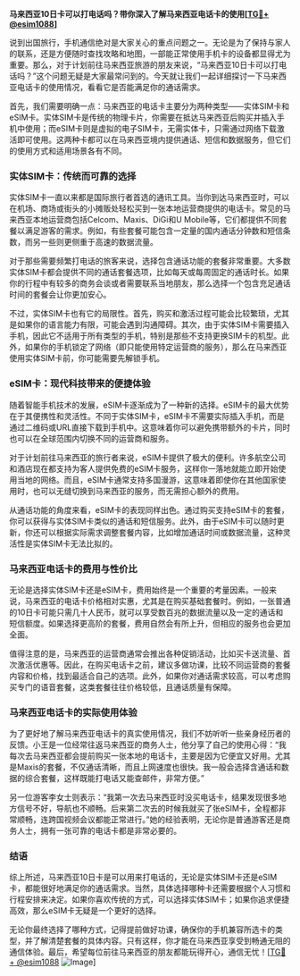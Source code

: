 **马来西亚10日卡可以打电话吗？带你深入了解马来西亚电话卡的使用[[TG💪+ @esim1088](https://t.me/s/esim1088)]**

说到出国旅行，手机通信绝对是大家关心的重点问题之一。无论是为了保持与家人的联系，还是方便随时查找攻略和地图，一部能正常使用手机卡的设备都显得尤为重要。那么，对于计划前往马来西亚旅游的朋友来说，“马来西亚10日卡可以打电话吗？”这个问题无疑是大家最常问到的。今天就让我们一起详细探讨一下马来西亚电话卡的使用情况，看看它是否能满足你的通话需求。

首先，我们需要明确一点：马来西亚的电话卡主要分为两种类型——实体SIM卡和eSIM卡。实体SIM卡是传统的物理卡片，你需要在抵达马来西亚后购买并插入手机中使用；而eSIM卡则是虚拟的电子SIM卡，无需实体卡，只需通过网络下载激活即可使用。这两种卡都可以在马来西亚境内提供通话、短信和数据服务，但它们的使用方式和适用场景各有不同。

### 实体SIM卡：传统而可靠的选择

实体SIM卡一直以来都是国际旅行者首选的通讯工具。当你到达马来西亚时，可以在机场、商场或街头的小摊贩处轻松买到一张本地运营商提供的电话卡。常见的马来西亚本地运营商包括Celcom、Maxis、DiGi和U Mobile等，它们都提供不同套餐以满足游客的需求。例如，有些套餐可能包含一定量的国内通话分钟数和短信条数，而另一些则更侧重于高速的数据流量。

对于那些需要频繁打电话的旅客来说，选择包含通话功能的套餐非常重要。大多数实体SIM卡都会提供不同的通话套餐选项，比如每天或每周固定的通话时长。如果你的行程中有较多的商务会谈或者需要联系当地朋友，那么选择一个包含充足通话时间的套餐会让你更加安心。

不过，实体SIM卡也有它的局限性。首先，购买和激活过程可能会比较繁琐，尤其是如果你的语言能力有限，可能会遇到沟通障碍。其次，由于实体SIM卡需要插入手机，因此它不适用于所有类型的手机，特别是那些不支持更换SIM卡的机型。此外，如果你的手机锁定了网络（即只能使用特定运营商的服务），那么在马来西亚使用实体SIM卡前，你可能需要先解锁手机。

### eSIM卡：现代科技带来的便捷体验

随着智能手机技术的发展，eSIM卡逐渐成为了一种新的选择。eSIM卡的最大优势在于其便携性和灵活性。不同于实体SIM卡，eSIM卡不需要实际插入手机，而是通过二维码或URL直接下载到手机中。这意味着你可以避免携带额外的卡片，同时也可以在全球范围内切换不同的运营商和服务。

对于计划前往马来西亚的旅行者来说，eSIM卡提供了极大的便利。许多航空公司和酒店现在都支持为客人提供免费的eSIM卡服务，这样你一落地就能立即开始使用当地的网络。而且，eSIM卡通常支持多国漫游，这意味着即使你在其他国家使用时，也可以无缝切换到马来西亚的服务，而无需担心额外的费用。

从通话功能的角度来看，eSIM卡的表现同样出色。通过购买支持eSIM卡的套餐，你可以获得与实体SIM卡类似的通话和短信服务。此外，由于eSIM卡可以随时更新，你还可以根据实际需求调整套餐内容，比如增加通话时间或数据流量，这种灵活性是实体SIM卡无法比拟的。

### 马来西亚电话卡的费用与性价比

无论是选择实体SIM卡还是eSIM卡，费用始终是一个重要的考量因素。一般来说，马来西亚的电话卡价格相对实惠，尤其是在购买基础套餐时。例如，一张普通的10日卡可能只需几十人民币，就可以享受数百兆的数据流量以及一定的通话和短信额度。如果选择更高阶的套餐，费用自然会有所上升，但相应的服务也会更加全面。

值得注意的是，马来西亚的运营商通常会推出各种促销活动，比如买卡送流量、首次激活优惠等。因此，在购买电话卡之前，建议多做功课，比较不同运营商的套餐内容和价格，找到最适合自己的选项。此外，如果你对通话需求较高，可以考虑购买专门的语音套餐，这类套餐往往价格较低，且通话质量有保障。

### 马来西亚电话卡的实际使用体验

为了更好地了解马来西亚电话卡的真实使用情况，我们不妨听听一些亲身经历者的反馈。小王是一位经常往返马来西亚的商务人士，他分享了自己的使用心得：“我每次去马来西亚都会提前购买一张本地的电话卡，主要是因为它便宜又好用。尤其是Maxis的套餐，不仅通话清晰，而且上网速度也很快。我一般会选择含通话和数据的综合套餐，这样既能打电话又能查邮件，非常方便。”

另一位游客李女士则表示：“我第一次去马来西亚时没买电话卡，结果发现很多地方信号不好，导航也不顺畅。后来第二次去的时候我就买了张eSIM卡，全程都非常顺畅，连跨国视频会议都能正常进行。”她的经验表明，无论你是普通游客还是商务人士，拥有一张可靠的电话卡都是非常必要的。

### 结语

综上所述，马来西亚10日卡是可以用来打电话的，无论是实体SIM卡还是eSIM卡，都能很好地满足你的通话需求。当然，具体选择哪种卡还需要根据个人习惯和行程安排来决定。如果你喜欢传统的方式，可以选择实体SIM卡；如果你追求便捷高效，那么eSIM卡无疑是一个更好的选择。

无论你最终选择了哪种方式，记得提前做好功课，确保你的手机兼容所选卡的类型，并了解清楚套餐的具体内容。只有这样，你才能在马来西亚享受到畅通无阻的通信体验。最后，希望每位前往马来西亚的朋友都能玩得开心，通信无忧！[[TG💪+ @esim1088](https://t.me/s/esim1088) ![Image](https://i.postimg.cc/4NQfJmqS/Snipaste-2025-05-13-00-14-12.png)]